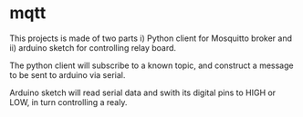 # mqtt 
This projects is made of two parts i) Python client for Mosquitto broker and ii) arduino sketch for controlling relay board.

The python client will subscribe to a known topic, and construct a message to be sent to arduino via serial.

Arduino sketch will read serial data and swith its digital pins to HIGH or LOW, in turn controlling a realy.
